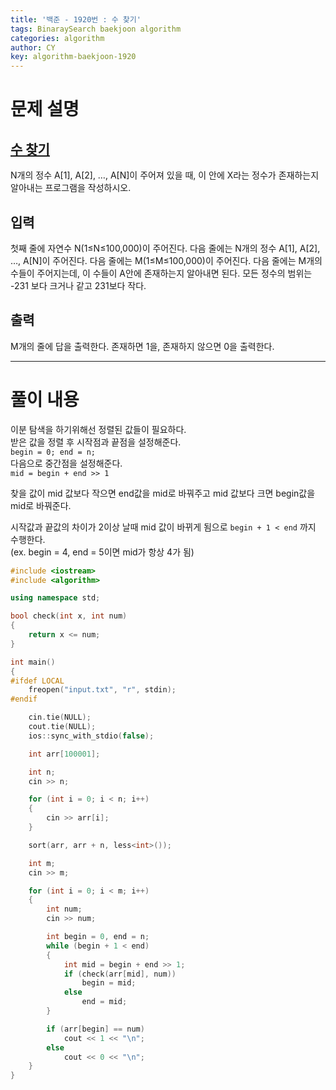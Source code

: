 ```yaml
---
title: '백준 - 1920번 : 수 찾기'
tags: BinaraySearch baekjoon algorithm
categories: algorithm
author: CY
key: algorithm-baekjoon-1920
---
```

<style>
    .red{
        color: red;
    }
</style>

# 문제 설명
## [수 찾기](https://www.acmicpc.net/problem/1920)  
N개의 정수 A[1], A[2], …, A[N]이 주어져 있을 때, 이 안에 X라는 정수가 존재하는지 알아내는 프로그램을 작성하시오. 

## 입력

첫째 줄에 자연수 N(1≤N≤100,000)이 주어진다. 다음 줄에는 N개의 정수 A[1], A[2], …, A[N]이 주어진다. 다음 줄에는 M(1≤M≤100,000)이 주어진다. 다음 줄에는 M개의 수들이 주어지는데, 이 수들이 A안에 존재하는지 알아내면 된다. 모든 정수의 범위는 -231 보다 크거나 같고 231보다 작다.

## 출력

M개의 줄에 답을 출력한다. 존재하면 1을, 존재하지 않으면 0을 출력한다.

---
# 풀이 내용

이분 탐색을 하기위해선 정렬된 값들이 필요하다.<br>
받은 값을 정렬 후 시작점과 끝점을 설정해준다.<br>
`begin = 0; end = n;`<br>
다음으로 중간점을 설정해준다.<br>
`mid = begin + end >> 1`<br>

찾을 값이 mid 값보다 작으면 end값을 mid로 바꿔주고 mid 값보다 크면 begin값을 mid로 바꿔준다.<br>

시작값과 끝값의 차이가 2이상 날때 mid 값이 바뀌게 됨으로 `begin + 1 < end` 까지 수행한다.<br>
(ex. begin = 4, end = 5이면 mid가 항상 4가 됨)
```cpp
#include <iostream>
#include <algorithm>

using namespace std;

bool check(int x, int num)
{
    return x <= num;
}

int main()
{
#ifdef LOCAL
    freopen("input.txt", "r", stdin);
#endif

    cin.tie(NULL);
    cout.tie(NULL);
    ios::sync_with_stdio(false);

    int arr[100001];

    int n;
    cin >> n;

    for (int i = 0; i < n; i++)
    {
        cin >> arr[i];
    }

    sort(arr, arr + n, less<int>());

    int m;
    cin >> m;

    for (int i = 0; i < m; i++)
    {
        int num;
        cin >> num;

        int begin = 0, end = n;
        while (begin + 1 < end)
        {
            int mid = begin + end >> 1;
            if (check(arr[mid], num))
                begin = mid;
            else
                end = mid;
        }

        if (arr[begin] == num)
            cout << 1 << "\n";
        else
            cout << 0 << "\n";
    }
}
```